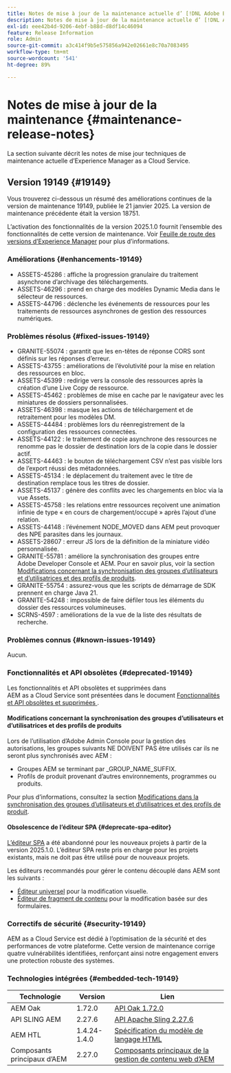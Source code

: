 ```yaml
---
title: Notes de mise à jour de la maintenance actuelle d’ [!DNL Adobe Experience Manager]  as a Cloud Service.
description: Notes de mise à jour de la maintenance actuelle d’ [!DNL Adobe Experience Manager]  as a Cloud Service.
exl-id: eee42b4d-9206-4ebf-b88d-d8df14c46094
feature: Release Information
role: Admin
source-git-commit: a3c414f9b5e575856a942e02661e8c70a7083495
workflow-type: tm+mt
source-wordcount: '541'
ht-degree: 89%

---
```



# Notes de mise à jour de la maintenance {#maintenance-release-notes}

La section suivante décrit les notes de mise jour techniques de maintenance actuelle d’Experience Manager as a Cloud Service.

## Version 19149 {#19149}

Vous trouverez ci-dessous un résumé des améliorations continues de la version de maintenance 19149, publiée le 21 janvier 2025. La version de maintenance précédente était la version 18751.

L’activation des fonctionnalités de la version 2025.1.0 fournit l’ensemble des fonctionnalités de cette version de maintenance. Voir [Feuille de route des versions d’Experience Manager](https://experienceleague.adobe.com/fr/docs/experience-manager-release-information/aem-release-updates/update-releases-roadmap) pour plus d’informations.

### Améliorations {#enhancements-19149}

* ASSETS-45286 : affiche la progression granulaire du traitement asynchrone d’archivage des téléchargements.
* ASSETS-46296 : prend en charge des modèles Dynamic Media dans le sélecteur de ressources.
* ASSETS-44796 : déclenche les événements de ressources pour les traitements de ressources asynchrones de gestion des ressources numériques.

### Problèmes résolus {#fixed-issues-19149}

* GRANITE-55074 : garantit que les en-têtes de réponse CORS sont définis sur les réponses d’erreur.
* ASSETS-43755 : améliorations de l’évolutivité pour la mise en relation des ressources en bloc.
* ASSETS-45399 : redirige vers la console des ressources après la création d’une Live Copy de ressource.
* ASSETS-45462 : problèmes de mise en cache par le navigateur avec les miniatures de dossiers personnalisées.
* ASSETS-46398 : masque les actions de téléchargement et de retraitement pour les modèles DM.
* ASSETS-44484 : problèmes lors du réenregistrement de la configuration des ressources connectées.
* ASSETS-44122 : le traitement de copie asynchrone des ressources ne renomme pas le dossier de destination lors de la copie dans le dossier actif.
* ASSETS-44463 : le bouton de téléchargement CSV n’est pas visible lors de l’export réussi des métadonnées.
* ASSETS-45134 : le déplacement du traitement avec le titre de destination remplace tous les titres de dossier.
* ASSETS-45137 : génère des conflits avec les chargements en bloc via la vue Assets.
* ASSETS-45758 : les relations entre ressources reçoivent une animation infinie de type « en cours de chargement/occupé » après l’ajout d’une relation.
* ASSETS-44148 : l’événement NODE_MOVED dans AEM peut provoquer des NPE parasites dans les journaux.
* ASSETS-28607 : erreur JS lors de la définition de la miniature vidéo personnalisée.
* GRANITE-55781 : améliore la synchronisation des groupes entre Adobe Developer Console et AEM. Pour en savoir plus, voir la section [Modifications concernant la synchronisation des groupes d’utilisateurs et d’utilisatrices et des profils de produits](https://experienceleague.adobe.com/fr/docs/experience-manager-cloud-service/content/security/changes-in-user-group-and-product-profile-synchronization).
* GRANITE-55754 : assurez-vous que les scripts de démarrage de SDK prennent en charge Java 21.
* GRANITE-54248 : impossible de faire défiler tous les éléments du dossier des ressources volumineuses.
* SCRNS-4597 : améliorations de la vue de la liste des résultats de recherche.


### Problèmes connus {#known-issues-19149}

Aucun.

### Fonctionnalités et API obsolètes {#deprecated-19149}

Les fonctionnalités et API obsolètes et supprimées dans AEM as a Cloud Service sont présentées dans le document [Fonctionnalités et API obsolètes et supprimées ](/help/release-notes/deprecated-removed-features.md).

#### Modifications concernant la synchronisation des groupes d’utilisateurs et d’utilisatrices et des profils de produits

Lors de l’utilisation d’Adobe Admin Console pour la gestion des autorisations, les groupes suivants NE DOIVENT PAS être utilisés car ils ne seront plus synchronisés avec AEM :
* Groupes AEM se terminant par _GROUP_NAME_SUFFIX.
* Profils de produit provenant d’autres environnements, programmes ou produits.

Pour plus d’informations, consultez la section [Modifications dans la synchronisation des groupes d’utilisateurs et d’utilisatrices et des profils de produit](https://experienceleague.adobe.com/fr/docs/experience-manager-cloud-service/content/security/changes-in-user-group-and-product-profile-synchronization).

#### Obsolescence de l’éditeur SPA {#deprecate-spa-editor}

[L’éditeur SPA](/help/implementing/developing/hybrid/introduction.md) a été abandonné pour les nouveaux projets à partir de la version 2025.1.0. L’éditeur SPA reste pris en charge pour les projets existants, mais ne doit pas être utilisé pour de nouveaux projets.

Les éditeurs recommandés pour gérer le contenu découplé dans AEM sont les suivants :

* [Éditeur universel](/help/edge/wysiwyg-authoring/authoring.md) pour la modification visuelle.
* [Éditeur de fragment de contenu](/help/assets/content-fragments/content-fragments-managing.md) pour la modification basée sur des formulaires.

### Correctifs de sécurité {#security-19149}

AEM as a Cloud Service est dédié à l’optimisation de la sécurité et des performances de votre plateforme. Cette version de maintenance corrige quatre vulnérabilités identifiées, renforçant ainsi notre engagement envers une protection robuste des systèmes.

### Technologies intégrées {#embedded-tech-19149}

| Technologie | Version | Lien |
|---|---|---|
| AEM Oak | 1.72.0 | [API Oak 1.72.0](https://www.javadoc.io/doc/org.apache.jackrabbit/oak-api/1.72.0/index.html) |
| API SLING AEM | 2.27.6 | [API Apache Sling 2.27.6](https://www.javadoc.io/doc/org.apache.sling/org.apache.sling.api/latest/index.html) |
| AEM HTL | 1.4.24-1.4.0 | [Spécification du modèle de langage HTML](https://github.com/adobe/htl-spec) |
| Composants principaux d’AEM | 2.27.0 | [Composants principaux de la gestion de contenu web d’AEM](https://github.com/adobe/aem-core-wcm-components) |
